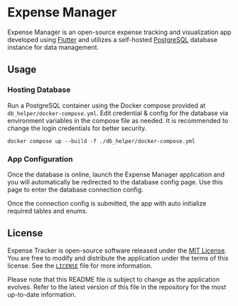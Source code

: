 # Expense Manager

Expense Manager is an open-source expense tracking and visualization app developed using [Flutter](http://flutter.dev) and utilizes a self-hosted [PostgreSQL](https://www.postgresql.org) database instance for data management.

## Usage

### Hosting Database
Run a PostgreSQL container using the Docker compose provided at `db_helper/docker-compose.yml`. Edit credential & config for the database via environment variables in the compose file as needed. It is recommended to change the login credentials for better security.

```shell
docker compose up --build -f ./db_helper/docker-compose.yml
```

### App Configuration
Once the database is online, launch the Expense Manager application and you will automatically be redirected to the database config page. Use this page to enter the database connection config.

Once the connection config is submitted, the app with auto initialize required tables and enums.

## License

Expense Tracker is open-source software released under the [MIT License](https://opensource.org/licenses/MIT). You are free to modify and distribute the application under the terms of this license. See the [`LICENSE`](./LICENSE) file for more information.

Please note that this README file is subject to change as the application evolves. Refer to the latest version of this file in the repository for the most up-to-date information.

